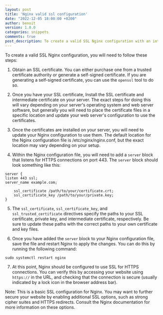 ```yaml
---
layout: post
title: 'Nginx valid ssl configuration'
date: "2022-12-05 18:00:00 +0200"
author: benoit
version: 1.0.0
categories: snippets
comments: true
post_description: To create a valid SSL Nginx configuration with an intermediate certificate, you will need to obtain an SSL certificate and intermediate certificate from a CA, install the certificates on your server, and update your Nginx configuration to use them.
---
```


To create a valid SSL Nginx configuration, you will need to follow these steps:

1. Obtain an SSL certificate. You can either purchase one from a trusted certificate authority or generate a self-signed certificate. If you are generating a self-signed certificate, you can use the `openssl` tool to do so.

2. Once you have your SSL certificate, Install the SSL certificate and intermediate certificate on your server. The exact steps for doing this will vary depending on your server's operating system and web server software, but generally you will need to place the certificate files in a specific location and update your web server's configuration to use the certificates.

3. Once the certificates are installed on your server, you will need to update your Nginx configuration to use them. The default location for the Nginx configuration file is /etc/nginx/nginx.conf, but the exact location may vary depending on your setup.

4. Within the Nginx configuration file, you will need to add a `server` block that listens for HTTPS connections on port 443. The `server` block should look something like this:


```
server {
listen 443 ssl;
server_name example.com;

    ssl_certificate /path/to/your/certificate.crt;
    ssl_certificate_key /path/to/your/private.key;
}
```

5. The `ssl_certificate`, `ssl_certificate_key`, and `ssl_trusted_certificate` directives specify the paths to your SSL certificate, private key, and intermediate certificate, respectively. Be sure to update these paths with the correct paths to your own certificate and key files.

6. Once you have added the `server` block to your Nginx configuration file, save the file and restart Nginx to apply the changes. You can do this by running the following command:


```
sudo systemctl restart nginx
```

7. At this point, Nginx should be configured to use SSL for HTTPS connections. You can verify this by accessing your website using `https://` in the URL, and checking that the connection is secure (usually indicated by a lock icon in the browser address bar).

Note: This is a basic SSL configuration for Nginx. You may want to further secure your website by enabling additional SSL options, such as strong cipher suites and HTTPS redirects. Consult the Nginx documentation for more information on these options.